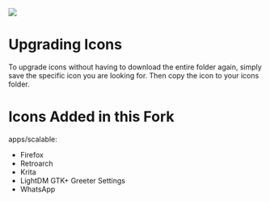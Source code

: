 ![](preview/candy.png)

# Upgrading Icons

To upgrade icons without having to download the entire folder again, simply save the specific icon you are looking for.
Then copy the icon to your icons folder.

# Icons Added in this Fork
apps/scalable:
- Firefox
- Retroarch
- Krita
- LightDM GTK+ Greeter Settings
- WhatsApp
